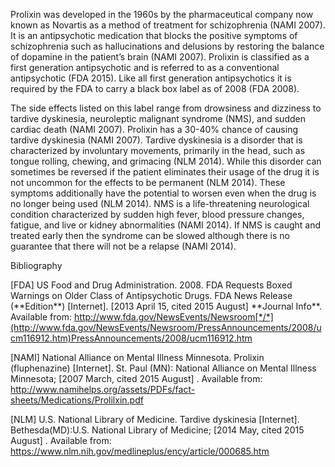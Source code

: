 Prolixin was developed in the 1960s by the pharmaceutical company now
known as Novartis as a method of treatment for schizophrenia (NAMI
2007). It is an antipsychotic medication that blocks the positive
symptoms of schizophrenia such as hallucinations and delusions by
restoring the balance of dopamine in the patient’s brain (NAMI 2007).
Prolixin is classified as a first generation antipsychotic and is
referred to as a conventional antipsychotic (FDA 2015). Like all first
generation antipsychotics it is required by the FDA to carry a black box
label as of 2008 (FDA 2008).

The side effects listed on this label range from drowsiness and
dizziness to tardive dyskinesia, neuroleptic malignant syndrome (NMS),
and sudden cardiac death (NAMI 2007). Prolixin has a 30-40% chance of
causing tardive dyskinesia (NAMI 2007). Tardive dyskinesia is a disorder
that is characterized by involuntary movements, primarily in the head,
such as tongue rolling, chewing, and grimacing (NLM 2014). While this
disorder can sometimes be reversed if the patient eliminates their usage
of the drug it is not uncommon for the effects to be permanent (NLM
2014). These symptoms additionally have the potential to worsen even
when the drug is no longer being used (NLM 2014). NMS is a
life-threatening neurological condition characterized by sudden high
fever, blood pressure changes, fatigue, and live or kidney abnormalities
(NAMI 2014). If NMS is caught and treated early then the syndrome can be
slowed although there is no guarantee that there will not be a relapse
(NAMI 2014).

Bibliography

\[FDA\] US Food and Drug Administration. 2008. FDA Requests Boxed
Warnings on Older Class of Antipsychotic Drugs. FDA News Release
(\*\*Edition\*\*) \[Internet\]. \[2013 April 15, cited 2015 August\]
\*\*Journal Info\*\*. Available from:
http://www.fda.gov/NewsEvents/Newsroom[*/*](http://www.fda.gov/NewsEvents/Newsroom/PressAnnouncements/2008/ucm116912.htm)PressAnnouncements/2008/ucm116912.htm

\[NAMI\] National Alliance on Mental Illness Minnesota. Prolixin
(fluphenazine) \[Internet\]. St. Paul (MN): National Alliance on Mental
Illness Minnesota; \[2007 March, cited 2015 August\] . Available from:
http://www.namihelps.org/assets/PDFs/fact-sheets/Medications/Prolilxin.pdf

\[NLM\] U.S. National Library of Medicine. Tardive dyskinesia
\[Internet\]. Bethesda(MD):U.S. National Library of Medicine; \[2014
May, cited 2015 August\] . Available from:
https://www.nlm.nih.gov/medlineplus/ency/article/000685.htm
